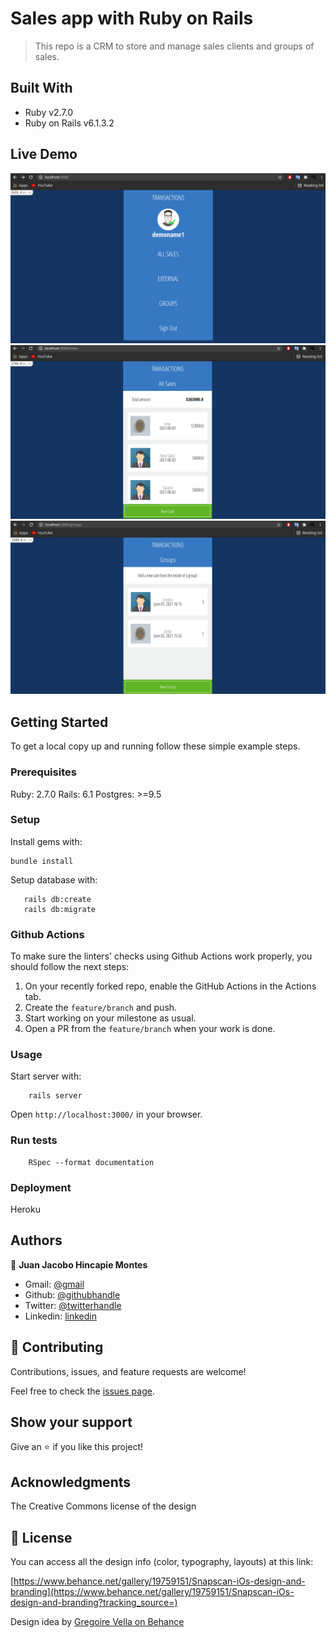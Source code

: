 # Sales app with Ruby on Rails

> This repo is a CRM to store and manage sales clients and groups of sales.

## Built With

- Ruby v2.7.0
- Ruby on Rails v6.1.3.2

## Live Demo

![screenshot](./docs/Screenshot_1.png)
![screenshot](./docs/Screenshot_2.png)
![screenshot](./docs/Screenshot_3.png)


## Getting Started

To get a local copy up and running follow these simple example steps.

### Prerequisites

Ruby: 2.7.0
Rails: 6.1
Postgres: >=9.5

### Setup

Install gems with:

```
bundle install
```

Setup database with:

```
   rails db:create
   rails db:migrate
```

### Github Actions

To make sure the linters' checks using Github Actions work properly, you should follow the next steps:

1. On your recently forked repo, enable the GitHub Actions in the Actions tab.
2. Create the `feature/branch` and push.
3. Start working on your milestone as usual.
4. Open a PR from the `feature/branch` when your work is done.


### Usage

Start server with:

```
    rails server
```

Open `http://localhost:3000/` in your browser.

### Run tests

```
    RSpec --format documentation
```

### Deployment

Heroku

## Authors

👤  **Juan Jacobo Hincapie Montes**

- Gmail: [@gmail](jacobo12.montes@gmail.com)
- Github: [@githubhandle](https://github.com/jacobo12montes)
- Twitter: [@twitterhandle](https://twitter.com/HincapieMontes)
- Linkedin: [linkedin](https://www.linkedin.com/in/juan-jacobo-hincapi%C3%A9-montes-93975210b/)
## 🤝 Contributing


Contributions, issues, and feature requests are welcome!

Feel free to check the [issues page](issues/).

## Show your support

Give an ⭐️ if you like this project!

## Acknowledgments

The Creative Commons license of the design

## 📝 License

You can access all the design info (color, typography, layouts) at this link:

[https://www.behance.net/gallery/19759151/Snapscan-iOs-design-and-branding](https://www.behance.net/gallery/19759151/Snapscan-iOs-design-and-branding?tracking_source=)

Design idea by [Gregoire Vella on Behance](https://www.behance.net/gregoirevella)

